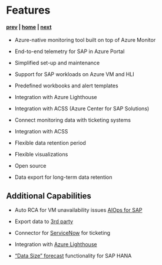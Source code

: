 # Features

#### [prev](./amsarchitecture.md) | [home](./readme.md)  | [next](./availability&pricing.md)

* Azure-native monitoring tool built on top of Azure Monitor

* End-to-end telemetry for SAP in Azure Portal

* Simplified set-up and maintenance 

* Support for SAP workloads on Azure VM and HLI

* Predefined workbooks and alert templates

* Integration with Azure Lighthouse

* Integration with ACSS (Azure Center for SAP Solutions)

* Connect monitoring data with ticketing systems

* Integration with ACSS

* Flexible data retention period

* Flexible visualizations

* Open source

* Data export for long-term data retention

## Additional Capabilities

* Auto RCA for VM unavailability issues [AIOps for SAP](https://azure.microsoft.com/en-us/updates/private-preview-root-cause-analysis-new-telemetry-for-sap-netweaver/)

* Export data to [3rd party](https://azure.microsoft.com/en-us/updates/azure-monitor-log-analytics-data-export-is-in-public-preview/)

* Connector for [ServiceNow](https://docs.microsoft.com/en-us/azure/azure-monitor/platform/itsmc-overview) for ticketing

* Integration with [Azure Lighthouse](https://techcommunity.microsoft.com/t5/running-sap-applications-on-the/using-azure-lighthouse-and-azure-monitor-for-sap-solutions-to/ba-p/1537293)

* [“Data Size” forecast](https://techcommunity.microsoft.com/t5/running-sap-applications-on-the/new-features-in-ams-alerts-data-size-for-sap-hana-ha-cluster/ba-p/2550708) functionality for SAP HANA
